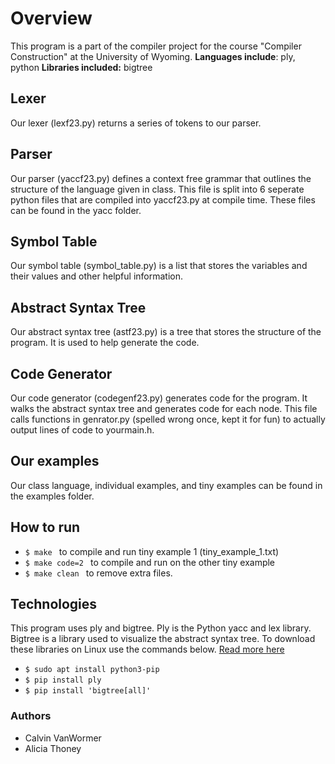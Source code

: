 # Overview
This program is a part of the compiler project for the course "Compiler Construction" at the University of Wyoming. **Languages include**: ply, python **Libraries included:** bigtree

## Lexer
Our lexer (lexf23.py) returns a series of tokens to our parser.

## Parser
Our parser (yaccf23.py) defines a context free grammar that outlines the structure of the language given in class. This file is split into 6 seperate python files that are compiled into yaccf23.py at compile time. These files can be found in the yacc folder.

## Symbol Table
Our symbol table (symbol_table.py) is a list that stores the variables and their values and other helpful information.

## Abstract Syntax Tree
Our abstract syntax tree (astf23.py) is a tree that stores the structure of the program. It is used to help generate the code.

## Code Generator
Our code generator (codegenf23.py) generates code for the program. It walks the abstract syntax tree and generates code for each node. This file calls functions in genrator.py (spelled wrong once, kept it for fun) to actually output lines of code to yourmain.h.

## Our examples
Our class language, individual examples, and tiny examples can be found in the examples folder.

## How to run
- `$ make ` to compile and run tiny example 1 (tiny_example_1.txt)
- `$ make code=2 ` to compile and run on the other tiny example
- `$ make clean ` to remove extra files.

## Technologies
This program uses ply and bigtree. Ply is the Python yacc and lex library. Bigtree is a library used to visualize the abstract syntax tree. To download these libraries on Linux use the commands below. [Read more here](https://www.geeksforgeeks.org/flex-fast-lexical-analyzer-generator/)
- `$ sudo apt install python3-pip`
- `$ pip install ply`
- `$ pip install 'bigtree[all]'`

### Authors
- Calvin VanWormer
- Alicia Thoney